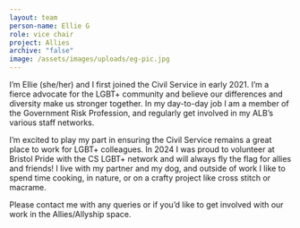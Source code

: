 ```yaml
---
layout: team
person-name: Ellie G
role: vice chair
project: Allies
archive: "false"
image: /assets/images/uploads/eg-pic.jpg
---
```

I’m Ellie (she/her) and I first joined the Civil Service in early 2021. I’m a fierce advocate for the LGBT+ community and believe our differences and diversity make us stronger together. In my day-to-day job I am a member of the Government Risk Profession, and regularly get involved in my ALB’s various staff networks.

I’m excited to play my part in ensuring the Civil Service remains a great place to work for LGBT+ colleagues. In 2024 I was proud to volunteer at Bristol Pride with the CS LGBT+ network and will always fly the flag for allies and friends! I live with my partner and my dog, and outside of work I like to spend time cooking, in nature, or on a crafty project like cross stitch or macrame.

Please contact me with any queries or if you’d like to get involved with our work in the Allies/Allyship space.